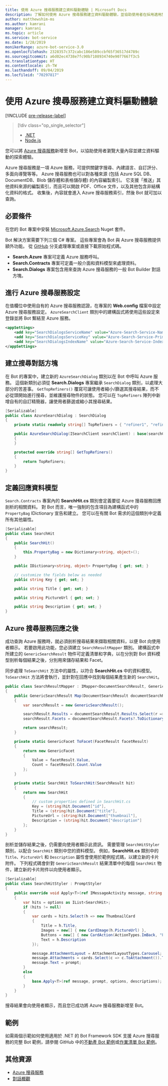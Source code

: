 ```yaml
---
title: 使用 Azure 搜尋服務建立資料驅動體驗 | Microsoft Docs
description: 了解如何使用 Azure 搜尋服務建立資料驅動體驗，並協助使用者在採用適用於 .NET 的 Bot Framework SDK 和 Azure 搜尋服務的 Bot 中瀏覽大量內容。
author: matthewshim-ms
ms.author: kamrani
manager: kamrani
ms.topic: article
ms.service: bot-service
ms.date: 1/28/2019
monikerRange: azure-bot-service-3.0
ms.openlocfilehash: 2328357c372cabc186e589ccbf65f36517d4789c
ms.sourcegitcommit: a6d02ec4738e7fc90b7108934740e9077667f3c5
ms.translationtype: HT
ms.contentlocale: zh-TW
ms.lasthandoff: 09/04/2019
ms.locfileid: "70297817"
---
```

# <a name="create-data-driven-experiences-with-azure-search"></a>使用 Azure 搜尋服務建立資料驅動體驗 

[!INCLUDE [pre-release-label](../includes/pre-release-label-v3.md)]

> [!div class="op_single_selector"]
> - [.NET](../dotnet/bot-builder-dotnet-search-azure.md)
> - [Node.js](../nodejs/bot-builder-nodejs-search-azure.md)

您可以將 [Azure 搜尋服務](https://azure.microsoft.com/services/search/)新增至 Bot，以協助使用者瀏覽大量內容並建立資料驅動的探索體驗。

Azure 搜尋服務是一項 Azure 服務，可提供關鍵字搜尋、內建語言、自訂評分、多面向導覽等等。 Azure 搜尋服務也可以對各種來源 (包括 Azure SQL DB、DocumentDB、Blob 儲存體和表格儲存體) 的內容編製索引。 它支援「推送」其他資料來源的編製索引，而且可以開啟 PDF、Office 文件，以及其他包含非結構化資料的格式。 收集後，內容就會進入 Azure 搜尋服務索引，然後 Bot 就可加以查詢。

## <a name="prerequisites"></a>必要條件

在您的 Bot 專案中安裝 [Microsoft.Azure.Search](https://www.nuget.org/packages/Microsoft.Azure.Search/4.0.0-preview) Nuget 套件。

Bot 解決方案需要下列三個 C# 專案。 這些專案會為 Bot 與 Azure 搜尋服務提供額外功能。 從 [GitHub](https://aka.ms/v3-cs-search-demo) 分支處理專案或直接下載原始程式碼。

- **Search.Azure** 專案可定義 Azure 服務呼叫。
- **Search.Contracts** 專案可定義一般介面和資料模型來處理資料。
- **Search.Dialogs** 專案包含用來查詢 Azure 搜尋服務的一般 Bot Builder 對話方塊。

## <a name="configure-azure-search-settings"></a>進行 Azure 搜尋服務設定

在值欄位中使用自有的 Azure 搜尋服務認證，在專案的 **Web.config** 檔案中設定 Azure 搜尋服務設定。 `AzureSearchClient` 類別中的建構函式將使用這些設定來登錄並將 Bot 繫結至 Azure 服務。

```xml
<appSettings>
    <add key="SearchDialogsServiceName" value="Azure-Search-Service-Name" /> <!-- replace value field with Azure Service Name --> 
    <add key="SearchDialogsServiceKey" value="Azure-Search-Service-Primary-Key" /> <!-- replace value field with Azure Service Key --> 
    <add key="SearchDialogsIndexName" value="Azure-Search-Service-Index" /> <!-- replace value field with your Azure Search Index --> 
</appSettings>
```

## <a name="create-a-search-dialog"></a>建立搜尋對話方塊

在 Bot 的專案中，建立新的 `AzureSearchDialog` 類別以在 Bot 中呼叫 Azure 服務。 這個新類別必須從 **Search.Dialogs** 專案繼承 `SearchDialog` 類別，以處理大部分的苦差事。 `GetTopRefiners()` 覆寫可讓使用者縮小/篩選其搜尋結果，而不必從頭開始進行搜尋，並維護搜尋物件的狀態。 您可以在 `TopRefiners` 陣列中新增自有的自訂精簡器，讓使用者篩選或縮小其搜尋結果。 

```cs
[Serializable]
public class AzureSearchDialog : SearchDialog
{
    private static readonly string[] TopRefiners = { "refiner1", "refiner2", "refiner3" }; // define your own custom refiners 

    public AzureSearchDialog(ISearchClient searchClient) : base(searchClient, multipleSelection: true)
    {
    }

    protected override string[] GetTopRefiners()
    {
        return TopRefiners;
    }
}
```

## <a name="define-the-response-data-model"></a>定義回應資料模型

`Search.Contracts` 專案內的 **SearchHit.cs** 類別會定義要從 Azure 搜尋服務回應剖析的相關資料。 對 Bot 而言，唯一強制的包含項目為建構函式中的 `PropertyBag` IDictionary 宣告和建立。 您可以在有關 Bot 需求的這個類別中定義所有其他屬性。 

```cs
[Serializable]
public class SearchHit
{
    public SearchHit()
    {
        this.PropertyBag = new Dictionary<string, object>();
    }

    public IDictionary<string, object> PropertyBag { get; set; }

    // customize the fields below as needed 
    public string Key { get; set; }

    public string Title { get; set; }

    public string PictureUrl { get; set; }

    public string Description { get; set; }
}
```

## <a name="after-azure-search-responds"></a>Azure 搜尋服務回應之後 

成功查詢 Azure 服務時，就必須剖析搜尋結果來擷取相關資料，以便 Bot 向使用者顯示。 若要啟用此功能，您必須建立 `SearchResultMapper` 類別。 建構函式中所建立的 `GenericSearchResult` 物件可定義清單和字典，以在分別對 Bot 資料模型剖析每個結果之後，分別用來儲存結果和 Facet。 

同步處理 `ToSearchHit` 方法中的屬性，以符合 **SearchHit.cs** 中的資料模型。 `ToSearchHit` 方法將會執行，並針對在回應中找到每個結果產生新的 `SearchHit`。  

```cs
public class SearchResultMapper : IMapper<DocumentSearchResult, GenericSearchResult>
{
    public GenericSearchResult Map(DocumentSearchResult documentSearchResult)
    {
        var searchResult = new GenericSearchResult();

        searchResult.Results = documentSearchResult.Results.Select(r => ToSearchHit(r)).ToList();
        searchResult.Facets = documentSearchResult.Facets?.ToDictionary(kv => kv.Key, kv => kv.Value.Select(f => ToFacet(f)));

        return searchResult;
    }

    private static GenericFacet ToFacet(FacetResult facetResult)
    {
        return new GenericFacet
        {
            Value = facetResult.Value,
            Count = facetResult.Count.Value
        };
    }

    private static SearchHit ToSearchHit(SearchResult hit)
    {
        return new SearchHit
        {
            // custom properties defined in SearchHit.cs 
            Key = (string)hit.Document["id"],
            Title = (string)hit.Document["title"],
            PictureUrl = (string)hit.Document["thumbnail"],
            Description = (string)hit.Document["description"]
        };
    }
}
```
剖析並儲存結果之後，仍需要向使用者顯示此資訊。 需要管理 `SearchHitStyler` 類別，以配合 `SearchHit` 類別中您的資料模型。 例如，**SearchHit.cs** 類別中的 `Title`、`PictureUrl` 和 `Description` 屬性會使用於範例程式碼，以建立新的卡片附件。 下列程式碼會針對 `GenericSearchResult` 結果清單中的每個 `SearchHit` 物件，建立新的卡片附件以向使用者顯示。   

```cs
[Serializable]
public class SearchHitStyler : PromptStyler
{
    public override void Apply<T>(ref IMessageActivity message, string prompt, IReadOnlyList<T> options, IReadOnlyList<string> descriptions = null)
    {
        var hits = options as IList<SearchHit>;
        if (hits != null)
        {
            var cards = hits.Select(h => new ThumbnailCard
            {
                Title = h.Title,
                Images = new[] { new CardImage(h.PictureUrl) },
                Buttons = new[] { new CardAction(ActionTypes.ImBack, "Pick this one", value: h.Key) },
                Text = h.Description
            });

            message.AttachmentLayout = AttachmentLayoutTypes.Carousel;
            message.Attachments = cards.Select(c => c.ToAttachment()).ToList();
            message.Text = prompt;
        }
        else
        {
            base.Apply<T>(ref message, prompt, options, descriptions);
        }
    }
}
```
搜尋結果會向使用者顯示，而且您已成功將 Azure 搜尋服務新增至 Bot。

## <a name="samples"></a>範例

如需兩個示範如何使用適用於 .NET 的 Bot Framework SDK 支援 Azure 搜尋服務的完整 Bot 範例，請參閱 GitHub 中的[不動產 Bot 範例](https://github.com/Microsoft/BotBuilder-Samples/tree/v3-sdk-samples/CSharp/demo-Search/RealEstateBot)或[作業清單 Bot 範例](https://github.com/Microsoft/BotBuilder-Samples/tree/v3-sdk-samples/CSharp/demo-Search/JobListingBot)。 

## <a name="additional-resources"></a>其他資源

- [Azure 搜尋服務][search]
- [對話概觀](bot-builder-dotnet-dialogs.md)

[search]: /azure/search/search-what-is-azure-search
